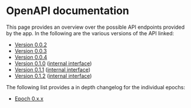 # OpenAPI documentation

This page provides an overview over the possible API endpoints provided by the app. In the following are the various versions of the API linked:

- [Version 0.0.2](0.0.2/index.html)
- [Version 0.0.3](0.0.3/index.html)
- [Version 0.0.4](0.0.4/index.html)
- [Version 0.1.0](0.1.0/index.html) ([internal interface](0.1.0/internal.html))
- [Version 0.1.1](0.1.1/index.html) ([internal interface](0.1.1/internal.html))
- [Version 0.1.2](0.1.2/index.html) ([internal interface](0.1.2/internal.html))

The following list provides a in depth changelog for the individual epochs:

- [Epoch 0.x.x](changelog/0.html)
